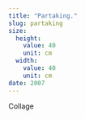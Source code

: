 ```yaml
---
title: "Partaking."
slug: partaking
size:
  height:
    value: 40
    unit: cm
  width:
    value: 40
    unit: cm
date: 2007
---
```


Collage
